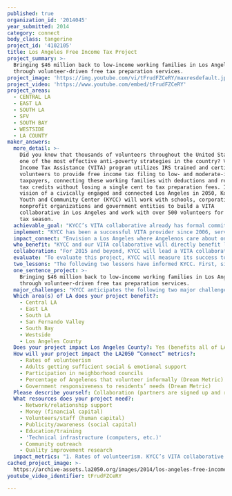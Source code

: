 ```yaml
---
published: true
organization_id: '2014045'
year_submitted: 2014
category: connect
body_class: tangerine
project_id: '4102105'
title: Los Angeles Free Income Tax Project
project_summary: >-
  Bringing $46 million back to low-income working families in Los Angeles
  through volunteer-driven free tax preparation services.
project_image: 'https://img.youtube.com/vi/tFrudFZCeRY/maxresdefault.jpg'
project_video: 'https://www.youtube.com/embed/tFrudFZCeRY'
project_areas:
  - CENTRAL LA
  - EAST LA
  - SOUTH LA
  - SFV
  - SOUTH BAY
  - WESTSIDE
  - LA COUNTY
maker_answers:
  more_detail: >-
    Did you know that thousands of volunteers throughout the United States drive
    one of the most effective anti-poverty strategies in the country? Volunteer
    Income Tax Assistance (VITA) program utilizes IRS trained and certified
    volunteers to provide free income tax filing to low- and moderate-income
    taxpayers, connecting these working families with deductions and refundable
    tax credits without losing a single cent to tax preparation fees. In our
    vision of a civically engaged and connected Los Angeles in 2050, Koreatown
    Youth and Community Center (KYCC) will work with schools, corporations,
    nonprofit organizations and government entities to build a VITA
    collaborative in Los Angeles and work with over 500 volunteers for the 2015
    tax season.
  achievable_goal: "KYCC’s VITA collaborative already has formal commitments from 23 VITA site providers including CSC, ELACC, MAOF, CII, and 19 City of Los Angeles FamilySource Centers to work together to provide coordinated and unified VITA services throughout Los Angeles County. We will work together in all aspects of VITA programming, from recruiting, training and assigning volunteers to providing direct tax preparation services to low-income clients. To begin the volunteer recruitment, KYCC has already begun laying the foundation by conducting a meeting with a number of potential partners regarding viability of such a project (over 20 different nonprofit organizations, schools and government entities came to the meeting including the IRS, Los Angeles County, Los Angeles City, FDIC, and AARP).  We have commitments from two colleges (UCLA Extension and Cal State Long Beach) to provide volunteers, and we have a long history of working with local financial institutions (Hanmi Bank, Far East National Bank, and other members of FDIC’s Alliance for Economic Inclusion) to recruit and train volunteers.  More specifically, KYCC is currently spearheading an effort with FDIC’s Alliance for Economic Inclusion (network of over 60 banks and nonprofit members) to increase the volunteer base for VITA, and this will ensure that our goal of coordinated volunteer management gets done within the next 12 months. With funding, KYCC will be able to focus on developing the volunteer management infrastructure, to recruit, train and connect volunteers with VITA opportunities. Creating this infrastructure will allow KYCC and the VITA collaborative to build a true collaboration and volunteer pool that will continue into the second year and beyond, till 2050.\r\n\r\nMoreover, KYCC has the experience and knowledge necessary to implement the VITA collaborative and the volunteer program. Since 2006, KYCC has won the following accolades:\r\n\r\n•\t2010 “Model Site Award” and 2009 “Most Returns Prepared,” from Internal Revenue Service \r\n•\t2010 “Highest Accurate Returns,”  “Highest Direct Deposit,” “Most Returns Prepared,” and “Highest Customer Satisfaction,” from United Way of Greater Los Angeles\r\n•\t2013-2014“Certificate of Appreciation,” from California State Controller John Chiang \r\n•\t2013 “Board of Equalization Resolution Honor,” from California State Board of Equalization Jerome Horton \r\n•\t2011 “Certificate of Honor,” from Office of the First Lady Maria Shriver\r\n"
  implement: "KYCC has been a successful VITA provider since 2006, serving over 20,000 low-income families throughout Central Los Angeles and returning more than $17.5 million in refunds back to the families that we serve. Although these are impressive numbers, there is more that KYCC can and will do. In Los Angeles County, there were 2.6 million tax returns filed with the IRS in 2012. Among them, 28.13% were self prepared, 70.28% were paid prepared, and 1.56% were volunteer prepared. The last figure is telling. Of all of the taxpayers eligible for free VITA services in Los Angeles County, only 1.56% took advantage of the program. Why is this the case? Unlike San Francisco or New York where there are coordinated VITA infrastructures, Los Angeles lacks such coordination. Through our proposed collaborative, KYCC will bring such unified services and structure to the VITA programs throughout Los Angeles County.\r\n\r\nMost importantly, KYCC will implement a coordinated volunteer management program with our VITA collaborative. First, KYCC and the collaborative will coordinate the recruitment of volunteers by working with local schools such as UCLA Extension and Cal State Long Beach, local banks and other corporations, youth, and retirees. Second, once volunteers have committed to work with VITA, KYCC will coordinate the training. IRS requires VITA volunteers to receive tax preparation trainings. KYCC will provide both online and in-class training opportunities. The VITA collaborative partners will also be trained and in turn provide training to volunteers who come to their organizations. Third, KYCC and the VITA collaborative will manage the assignment of volunteer opportunities with trained volunteers. In the past, some VITA sites had an over abundance of volunteers while other sites had tremendous difficulty even finding one. By recruiting volunteers from throughout Los Angeles County, KYCC will facilitate placement of volunteers at sites near where they work, live or play, reducing some of the barriers to volunteering. Finally, the volunteer retention strategy for KYCC and the VITA collaborative is based on ensuring that volunteers are supported, guided and engaged consistently throughout all VITA sites. In addition to adequate training, KYCC and the VITA collaborative will ensure that all logistics are prepared for volunteers to do their work without interruptions or distractions (e.g., appointment scheduling, adequate staff presence, necessary technology and supplies). "
  impact_connect: "Envision a Los Angeles where Angelenos care about one another – today and in 2050. Volunteer Income Tax Assistance (VITA) program is about more than free tax preparation. Volunteers who commit to VITA go through rigorous training and dedicate many hours from January to April to work with low-income working families, helping them connect with hundreds and thousands of dollars in refunds that not only help the families financially but also feed the local economy. By inspiring over 500 volunteers to commit to VITA in 2015, KYCC will begin the process of bringing a culture of compassion and helping one another to Los Angeles. Through our VITA collaborative’s volunteer program, each VITA volunteer will know the impact that they are making in the lives of each of the low-income, working families who receive VITA services. For example, each volunteer will learn that, in 2014, VITA volunteers completed 44,575 tax returns in Los Angeles County for a refund of almost $46 million back to our families (and the local economy).  Volunteers will feel good about the difference that they are making in the lives of their neighbors and continue to make VITA an annual volunteer commitment.   \r\n\r\nBy 2050, the work and dedication begun by the first 500 VITA volunteers in 2015 will have made an impact in Los Angeles and the decades of fostering a culture of compassion and helping one another will have born fruit. Each year following 2015, KYCC will have increased the number of Angelenos volunteering with VITA, and that means more and more low-income, working families eligible for VITA services will have known about it and have taken advantage of the free tax preparation.  In turn, that means that the amount of refunds to our families each year will have exceeded the $46 million returned in 2014 and that more eligible working families will have received the Earned Income Tax Credit. And by receiving larger refunds including the EITC, research indicates that children of such recipients do better in school, are likelier to attend college, and earn more as adults. All these benefits will also spur spending and development in our local economy.  Finally, with more volunteers each year, the VITA collaborative will add new partner organizations and grow into a stronger network. So by 2050, through KYCC’s VITA collaborative, Angelenos of different socioeconomic backgrounds will have come together to help one another and to develop a sense that we are all Angelenos.      "
  who_benefit: "KYCC and our VITA collaborative will directly benefit low- and very low-income residents of Los Angeles, who are oftentimes linguistically isolated (monolingual Spanish, Korean or Chinese speakers) or have other barriers (cultural, educational, etc.) hindering access to basic and/or mainstream financial services. For example, KYCC and our partner VITA organizations work primarily within Los Angeles’ low-income areas such as Koreatown, Boyle Heights, East Los Angeles, South Los Angeles, Chinatown, El Sereno, and Lincoln Heights. These areas are home primarily to a majority of Latino residents as well as other immigrant groups such as Koreans and Chinese; as immigrant communities, many of these residents speak little to no English and have difficulty accessing mainstream services such as banking and even government benefits. Additionally, these neighborhoods tend to have much higher poverty rate than the rest of Los Angeles County. For example, in Koreatown, the estimated median household income in 2008 was $27,438 with 45% of residents falling below the federal poverty line. In Boyle Heights, for another example, the family poverty level is nearly three times the state average (28.4% vs. 9.8%) with high incidences of foreclosures and low homeownership rates compared with Los Angeles County (23% vs. 47.8%). Moreover, City of Los Angeles FamilySource Centers are located in the most economically distressed areas of the city and specifically provide comprehensive academic and economic development services to low-income residents of those areas. Overall, most of the residents are working poor that live paycheck to paycheck and are not ready for any financial emergencies. \r\n\r\nIn addition, KYCC’s VITA collaborative will specifically benefit working low-income families in Los Angeles County who fail to claim Earned Income Tax Credit (EITC) refunds every year. According to the New America Foundation, EITC is widely regarded as the nation’s most effective and efficient anti-poverty program. But in Los Angeles County, the IRS estimates that 21% of all eligible families who qualify for EITC do not file a federal tax return to claim the credit. That means residents are leaving behind at least $300 million in EITC in Los Angeles County each year. That is money that could have helped low-income families save for emergencies, pay for higher education or child care, and many other things to improve their lives."
  collaboration: "For 2015 and beyond, KYCC will lead a VITA collaborative with Chinatown Service Center (CSC), East LA Community Corporation (ELACC), Mexican American Opportunity Foundation (MAOF), Children’s Institute (CII), and 19 City of Los Angeles FamilySource Centers (FSCs). This collaborative is confirmed, and we have been working together as an informal VITA collaborative for the past few years.\r\n\r\nEach VITA partner organization brings its cultural and linguistic capacity to serve low-income, linguistically isolated populations. Culturally, immigrant communities are very reluctant to seek help, even if they are eligible for it (either government or social support services). The decades of service provided by KYCC, CSC, ELACC, MAOF, CII and FSCs within their communities have enabled each organization to build trust and good reputation necessary to lower barriers for clients to seek out our assistance. Together, the collaborative has the cultural, linguistic and organizational capacity to provide high quality VITA programs to a very large number of clients in the Latino, Korean, and Chinese communities – more than other nonprofits in the greater Los Angeles area. Very few organizations offer free tax preparation for Korean and Chinese communities and none has the same volume capacity and longstanding successful track record as KYCC and CSC. In addition, our sites are located centrally to the geographic areas where these immigrant communities meet and congregate, and these areas are easily accessible by public transportation – further lowering barriers for accessing our programs. \r\n\r\nFinally, three factors critical to the success of KYCC’s VITA collaborative include (1) buy-in from each organization, (2) effective volunteer engagement and (3) ability to sync with other anti-poverty initiatives. Although KYCC has been working informally with the partner organizations, each VITA partner’s commitment to the collaborative is key. Moreover, volunteers are the most important component of VITA services since they provide the actual tax preparation that brings refunds and credits back to our low-income communities. To ensure that volunteers enjoy their experience, the VITA collaborative must provide effective volunteer management. Finally, VITA services alone cannot combat poverty in Los Angeles. The collaborative must partner with other anti-poverty initiatives in the city such as the Mayor’s Working Families, City of Los Angeles Office of Financial Empowerment, and others."
  evaluate: "To evaluate this project, KYCC will measure its success towards reaching the following goals:\r\n(1) Recruit, train and place at least 500 volunteers in 2015 VITA season;\r\n(2) File at least 10,000 free tax returns through the VITA collaborative in 2015; and\r\n(3) Compared to 2014, each VITA collaborative organization will increase the number of volunteers and number of hours volunteered by at least 25% in 2015.\r\n\r\nKYCC will use both IRS data and our own program records to measure our VITA program’s results and successes. Our own data collection mechanisms consist of intake surveys for tax clients and surveys and signed volunteer agreements for volunteers, volunteer sign-in sheets, and appointment logs. To measure our results (regarding numbers of volunteers, clients, successful returns, accuracy, refund amounts, etc.), we use both our own and IRS records. To measure volunteer and client satisfaction with the program, we use intake and follow-up surveys and evaluations. In addition, we use volunteer and client feedback and testimonials to anecdotally assess satisfaction and impact of our program.\r\n"
  two_lessons: "The following two lessons have informed KYCC. First, since 2006, KYCC has been a VITA provider and have worked informally as a collaborative with other nonprofit organizations throughout Los Angeles. Through this experience, KYCC worked with a nonprofit organization in South Los Angeles to establish a VITA site there. For the past three years, KYCC has been working with this South LA organization but throughout that entire time, there has been only one volunteer who was able to dedicate his time and effort to serving South Los Angeles. The difficulty in recruiting and assigning volunteers to South Los Angeles taught us that, while KYCC always had a volunteer recruitment plan, other VITA sites were not as fortunate due to lack of resources that hindered creation of a volunteer program. We also learned that, although KYCC had an abundance of volunteers at our Koreatown sites, those volunteers were reluctant to go to another organization in an unfamiliar part of town. The need for a coordinated and unified volunteer recruitment, training and assignment system throughout Los Angeles was developed through KYCC’s experiences working with VITA volunteers since 2006.\r\n\r\nSecond, although the City of Los Angeles is the second most populous city in the United States after New York City and the County of Los Angeles is the most populous county in the country, we do not have a city-wide or county-wide effort supporting VITA sites throughout the city or county. For example, in San Francisco and the Bay Area, the IRS, local governments, United Way of the Bay Area, and over 250 partner organizations have come together to create the “Earn It, Keep It, Save It” program (http://www.earnitkeepitsaveit.org/) that provides an overarching infrastructure to the VITA services being provided in the region. “Earn It, Keep It, Save It” also provides coordinated volunteer recruitment and training that feeds over 3,000 volunteers to the Bay Area VITA providers. By looking at what other cities and counties have done with their VITA programs, KYCC began to put together our VITA collaborative. In 2012, there were 2,633,906 tax returns filed in Los Angeles County and only 1.56% of that were volunteer prepared. Imagine how much we can save working, low-income families (and bring them hundreds and thousands of dollars in refunds) if we are able to connect them to quality, free tax preparation done by caring and knowledgeable Angeleno volunteers. "
  one_sentence_project: >-
    Bringing $46 million back to low-income working families in Los Angeles
    through volunteer-driven free tax preparation services.
  major_challenges: "KYCC anticipates the following two major challenges in implementing a coordinated volunteer management program for our VITA collaborative. The first challenge is a technical one. Unlike “Earn It, Keep It, Save It” in the Bay Area, for example, Los Angeles does not have a single place where VITA volunteers can sign up for and get their assignments. Although there may be a simple fix such as creating a website, there are many logistical details that need to be coordinated and solved before an elegant website can handle all VITA volunteer sign ups and schedule assignments. KYCC anticipates dealing with this challenge by designating a Volunteer Coordinator who will work with the VITA collaborative to manage the logistical details required to set up a comprehensive volunteer management system for VITA services in Los Angeles. The Volunteer Coordinator will do the research necessary to see if a website is necessary or if a Google calendar or something akin to that can be utilized to make volunteer sign ups and assignments unified and efficient for all 24 VITA collaborative partners. \r\n\r\nMoreover, another challenge facing KYCC and the VITA collaborative is the complex training required to become a VITA volunteer in the first place. Unlike other volunteer opportunities where just a compassionate heart and free time are required, VITA volunteers need to receive comprehensive training (both online and in class) as required by the IRS. Not only do they learn about the various different tax laws that govern filling out a tax return, but VITA volunteers also need to develop competence in IRS’s TaxWise software and e-filing system. These requirements often deter eager individuals from becoming actual VITA volunteers. So what can KYCC do to overcome this barrier to volunteer recruitment? As part of the VITA collaborative, KYCC will implement a comprehensive volunteer training program that makes it relatively easy for interested Angelenos to become trained VITA volunteers. As a VITA provider since 2006, KYCC has over eight years of experience providing effective volunteer training to our sites as well as to VITA sites of our collaborative partners. "
  Which area(s) of LA does your project benefit?:
    - Central LA
    - East LA
    - South LA
    - San Fernando Valley
    - South Bay
    - Westside
    - Los Angeles County
  Does your project impact Los Angeles County?: Yes (benefits all of LA County)
  How will your project impact the LA2050 “Connect” metrics?:
    - Rates of volunteerism
    - Adults getting sufficient social & emotional support
    - Participation in neighborhood councils
    - Percentage of Angelenos that volunteer informally (Dream Metric)
    - Government responsiveness to residents’ needs (Dream Metric)
  Please describe yourself: Collaboration (partners are signed up and ready to hit the ground running!)
  What resources does your project need?:
    - Network/relationship support
    - Money (financial capital)
    - Volunteers/staff (human capital)
    - Publicity/awareness (social capital)
    - Education/training
    - 'Technical infrastructure (computers, etc.)'
    - Community outreach
    - Quality improvement research
  impact_metrics: "1. Rates of volunteerism. KYCC’s VITA collaborative will conduct outreach and marketing to encourage and recruit volunteers for the 2015 VITA program. Through these efforts, more and more Angelenos will find out about our volunteer opportunities and how they can positively impact the lives of low-income, working neighbors in Los Angeles. This will foster more Angelenos to volunteer their time with the VITA program.\r\n\r\n2. Adults getting sufficient social & emotional support. As rates of volunteerism increases throughout Los Angeles, the tangible benefits of volunteering will accrue. Research has shown that volunteering benefits the volunteers themselves by bringing social connections through new friends and contacts, by reducing the risk of depression resulting from social isolation, and by lessening symptoms of chronic pain or heart diseases especially among elderly volunteers. Overall, volunteering will enhance the volunteers’ social and emotional connections.\r\n\r\n3. Participation in neighborhood councils.  As KYCC establishes the VITA collaborative and our volunteer network, this infrastructure will be used to inform volunteers about opportunities for civic participation, including neighborhood council meetings. \r\n\r\n4. Percentage of Angelenos that volunteer informally (Dream Metric). As KYCC’s VITA collaborative begins our formal outreach and marketing in 2015 to recruit volunteers for the VITA program, we will establish a network of VITA volunteers who will continue to volunteer with our program each year. The recruitment, training and retention strategies will ensure that volunteers continue to informally work with KYCC’s VITA collaborative for each tax season.\r\n\r\n5. Government responsiveness to residents’ needs (Dream Metric). The goal of KYCC’s VITA collaborative is to eventually include local governments, community-based organizations, schools and corporations to meet the needs of low-income, working families. Also, the work of the VITA volunteers is to ensure that these low-income, working families are filing taxes and receiving the benefits that they are due from the Earned Income Tax Credit (EITC), Child Tax Credit, and other tax credits. Moreover, KYCC will be outreaching to city and county employees to volunteer at VITA sites, thereby providing opportunities for government employees to interact with community members. Discussions on the needs of low income community will happen organically and indirectly increase government responsiveness."
cached_project_image: >-
  https://archive-assets.la2050.org/images/2014/los-angeles-free-income-tax-project/img.youtube.com/vi/tFrudFZCeRY/maxresdefault.jpg
youtube_video_identifier: tFrudFZCeRY

---
```


